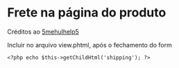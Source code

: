 # Frete na página do produto

Créditos ao [5mehulhelp5](https://github.com/5mehulhelp5)

Incluir no arquivo view.phtml, após o fechamento do form
```
<?php echo $this->getChildHtml('shipping'); ?>
```